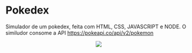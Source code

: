 # Pokedex
Simulador de um pokedex, feita com HTML, CSS, JAVASCRIPT e NODE. O similudor consome a API https://pokeapi.co/api/v2/pokemon

<div align='center'>
  <img src='Pokedex.gif'>  
</div>
